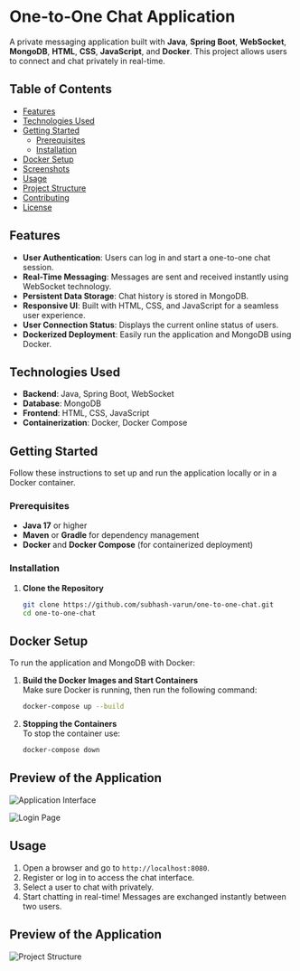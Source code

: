 # One-to-One Chat Application

A private messaging application built with **Java**, **Spring Boot**, **WebSocket**, **MongoDB**, **HTML**, **CSS**, **JavaScript**, and **Docker**. This project allows users to connect and chat privately in real-time.
## Table of Contents

- [Features](#features)
- [Technologies Used](#technologies-used)
- [Getting Started](#getting-started)
  - [Prerequisites](#prerequisites)
  - [Installation](#installation)
- [Docker Setup](#docker-setup)
- [Screenshots](#screenshots)
- [Usage](#usage)
- [Project Structure](#project-structure)
- [Contributing](#contributing)
- [License](#license)
## Features

- **User Authentication**: Users can log in and start a one-to-one chat session.
- **Real-Time Messaging**: Messages are sent and received instantly using WebSocket technology.
- **Persistent Data Storage**: Chat history is stored in MongoDB.
- **Responsive UI**: Built with HTML, CSS, and JavaScript for a seamless user experience.
- **User Connection Status**: Displays the current online status of users.
- **Dockerized Deployment**: Easily run the application and MongoDB using Docker.

## Technologies Used

- **Backend**: Java, Spring Boot, WebSocket
- **Database**: MongoDB
- **Frontend**: HTML, CSS, JavaScript
- **Containerization**: Docker, Docker Compose
## Getting Started

Follow these instructions to set up and run the application locally or in a Docker container.

### Prerequisites

- **Java 17** or higher
- **Maven** or **Gradle** for dependency management
- **Docker** and **Docker Compose** (for containerized deployment)

### Installation

1. **Clone the Repository**  
   ```bash
   git clone https://github.com/subhash-varun/one-to-one-chat.git
   cd one-to-one-chat

## Docker Setup

To run the application and MongoDB with Docker:

1. **Build the Docker Images and Start Containers**  
   Make sure Docker is running, then run the following command:

   ```bash
   docker-compose up --build

1. **Stopping the Containers**  
   To stop the container use:

   ```bash
   docker-compose down

## Preview of the Application

![Application Interface](/app-preview.png)

![Login Page](/login-preview.png)

## Usage

1. Open a browser and go to `http://localhost:8080`.
2. Register or log in to access the chat interface.
3. Select a user to chat with privately.
4. Start chatting in real-time! Messages are exchanged instantly between two users.
## Preview of the Application

![Project Structure](/project-structure-preview.png)
